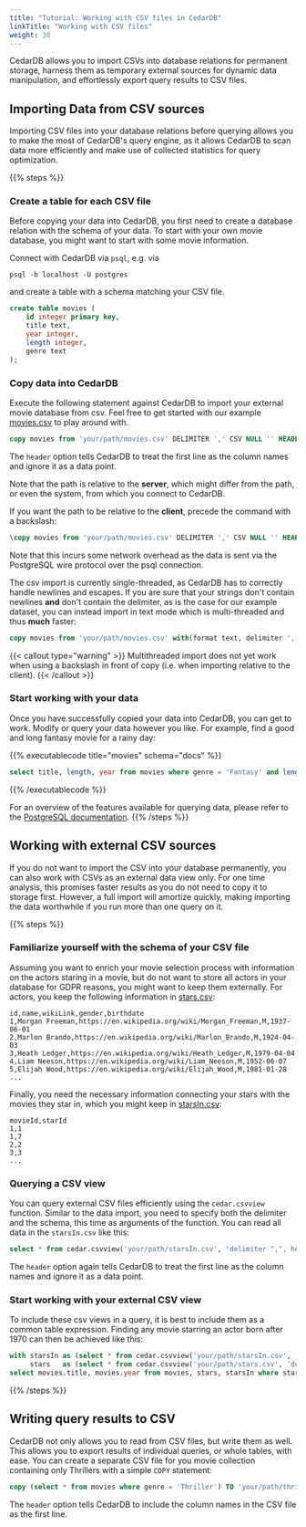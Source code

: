 ```yaml
---
title: "Tutorial: Working with CSV files in CedarDB"
linkTitle: "Working with CSV files"
weight: 30
---
```

CedarDB allows you to import CSVs into database relations for permanent storage, harness them as temporary external sources for dynamic data manipulation, and effortlessly export query results to CSV files.


## Importing Data from CSV sources
Importing CSV files into your database relations before querying allows you to make the most of CedarDB's query engine, as it allows CedarDB to scan data more efficiently and make use of collected statistics for query optimization.

{{% steps %}}

### Create a table for each CSV file
Before copying your data into CedarDB, you first need to create a database relation with the schema of your data. To start with your own movie database, you might want to start with some movie information.


Connect with CedarDB via `psql`, e.g. via 
```shell
psql -h localhost -U postgres
```

and create a table with a schema matching your CSV file.

```sql
create table movies (
    id integer primary key,
    title text,
    year integer,
    length integer,
    genre text
);
```

### Copy data into CedarDB

Execute the following statement against CedarDB to import your external movie database from csv. Feel free to get started with our example [movies.csv](https://cedardb.com/data/movies/movies.csv) to play around with.
```sql
copy movies from 'your/path/movies.csv' DELIMITER ',' CSV NULL '' HEADER;
```

The `header` option tells CedarDB to treat the first line as the column names and ignore it as a data point.

Note that the path is relative to the **server**, which might differ from the path, or even the system, from which you connect to CedarDB.

If you want the path to be relative to the **client**, precede the command with a backslash:
```sql
\copy movies from 'your/path/movies.csv' DELIMITER ',' CSV NULL '' HEADER;
```

Note that this incurs some network overhead as the data is sent via the PostgreSQL wire protocol over the psql connection.

The csv import is currently single-threaded, as CedarDB has to correctly handle newlines and escapes. If you are sure that your strings don't contain newlines **and** don't contain the delimiter, as is the case for our example dataset, you can instead import in text mode which is multi-threaded and thus **much** faster:
```sql
copy movies from 'your/path/movies.csv' with(format text, delimiter ',', null '', header);
```

{{< callout type="warning" >}}
Multithreaded import does not yet work when using a backslash in front of copy (i.e. when importing relative to the client).
{{< /callout >}}

### Start working with your data
Once you have successfully copied your data into CedarDB, you can get to work. Modify or query your data however you like. For example, find a good and long fantasy movie for a rainy day:

{{% executablecode title="movies" schema="docs" %}}
```sql
select title, length, year from movies where genre = 'Fantasy' and length > 180;
```
{{% /executablecode %}}

For an overview of the features available for querying data, please refer to the [PostgreSQL documentation](https://www.postgresql.org/docs/current/queries.html).
{{% /steps %}}

## Working with external CSV sources

If you do not want to import the CSV into your database permanently, you can also work with CSVs as an external data view only. For one time analysis, this promises faster results as you do not need to copy it to storage first. However, a full import will amortize quickly, making importing the data worthwhile if you run more than one query on it.

{{% steps %}}

### Familiarize yourself with the schema of your CSV file

Assuming you want to enrich your movie selection process with information on the actors staring in a movie, but do not want to store all actors in your database for GDPR reasons, you might want to keep them externally. For actors, you keep the following information in [stars.csv](https://cedardb.com/data/movies/stars.csv):

```text {filename="stars.csv"}
id,name,wikiLink,gender,birthdate
1,Morgan Freeman,https://en.wikipedia.org/wiki/Morgan_Freeman,M,1937-06-01
2,Marlon Brando,https://en.wikipedia.org/wiki/Marlon_Brando,M,1924-04-03
3,Heath Ledger,https://en.wikipedia.org/wiki/Heath_Ledger,M,1979-04-04
4,Liam Neeson,https://en.wikipedia.org/wiki/Liam_Neeson,M,1952-06-07
5,Elijah Wood,https://en.wikipedia.org/wiki/Elijah_Wood,M,1981-01-28
...
```

Finally, you need the necessary information connecting your stars with the movies they star in, which you might keep in [starsIn.csv](https://cedardb.com/data/movies/starsIn.csv):

```text {filename="starsIn.csv"}
movieId,starId
1,1
1,7
2,2
3,3
...
```

### Querying a CSV view
You can query external CSV files efficiently using the `cedar.csvview` function. Similar to the data import, you need to specify both the delimiter and the schema, this time as arguments of the function. You can read all data in the `starsIn.csv` like this:


```sql
select * from cedar.csvview('your/path/starsIn.csv', 'delimiter ",", header', 'movieId integer not null, starId integer not null');
```

The `header` option again tells CedarDB to treat the first line as the column names and ignore it as a data point.


### Start working with your external CSV view

To include these csv views in a query, it is best to include them as a common table expression. Finding any movie starring an actor born after 1970 can then be achieved like this:

```sql
with starsIn as (select * from cedar.csvview('your/path/starsIn.csv', 'delimiter ",", header', 'movieId integer not null, starId integer not null')),
     stars   as (select * from cedar.csvview('your/path/stars.csv', 'delimiter ",", header', 'id integer, name text, wikiLink text, gender char, birthdate date'))
select movies.title, movies.year from movies, stars, starsIn where starsIn.starId = stars.id and starsIn.movieId = movies.id and extract(year from stars.birthdate) > 1970;
```

{{% /steps %}}


## Writing query results to CSV
CedarDB not only allows you to read from CSV files, but write them as well. This allows you to export results of individual queries, or whole tables, with ease.
You can create a separate CSV file for you movie collection containing only Thrillers with a simple `COPY` statement:

```sql
copy (select * from movies where genre = 'Thriller') TO 'your/path/thrillers.csv' DELIMITER ',' CSV NULL '' HEADER;
```

The `header` option tells CedarDB to include the column names in the CSV file as the first line.



